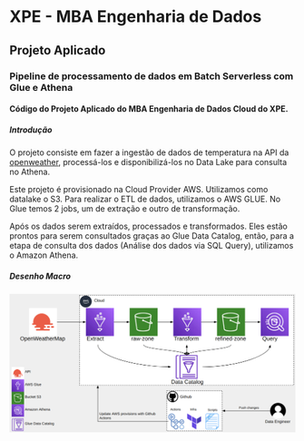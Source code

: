 # XPE - MBA Engenharia de Dados

## Projeto Aplicado

### Pipeline de processamento de dados em Batch Serverless com Glue e Athena

#### Código do Projeto Aplicado do MBA Engenharia de Dados Cloud do XPE.

##### Introdução

O projeto consiste em fazer a ingestão de dados de temperatura na API da [openweather](https://openweathermap.org/api), processá-los e disponibilizá-los no Data Lake para consulta no Athena.

Este projeto é provisionado na Cloud Provider AWS. Utilizamos como datalake o S3. 
Para realizar o ETL de dados, utilizamos o AWS GLUE. No Glue temos 2 jobs, um de extração e outro de transformação.

Após os dados serem extraídos, processados e transformados. Eles estão prontos para serem consultados graças ao Glue Data Catalog, então, para a etapa de consulta dos dados (Análise dos dados via SQL Query), utilizamos o Amazon Athena.

##### Desenho Macro

![](ProjectDraw_git.png)